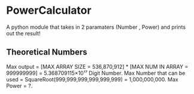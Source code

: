 # PowerCalculator
A python module that takes in 2 paramaters (Number , Power) and prints out the result!

## Theoretical Numbers

Max output = [MAX ARRAY SIZE = 536,870,912] * [MAX NUM IN ARRAY = 999999999] = 5.368709115×10¹⁷ Digit Number.
Max Number that can be used = SquareRoot(999,999,999,999,999,999) = 1,000,000,000.
Max Power = ?.